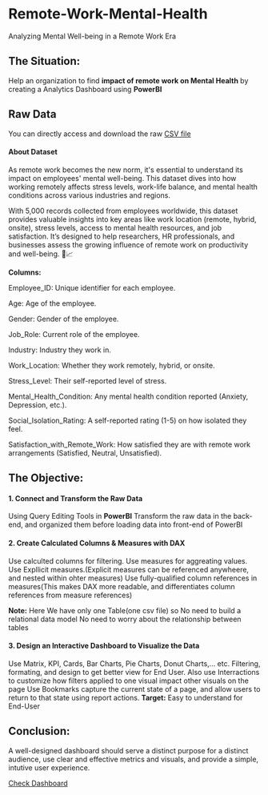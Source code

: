 # Remote-Work-Mental-Health
Analyzing Mental Well-being in a Remote Work Era

## The Situation:
Help an organization to find **impact of remote work on Mental Health** by creating a Analytics Dashboard using **PowerBI**

## Raw Data
You can directly access and download the raw [CSV file](https://github.com/SudesnaDebnath/Remote-Work-Mental-Health/blob/main/Impact_of_Remote_Work_on_Mental_Health.csv)

#### About Dataset
As remote work becomes the new norm, it's essential to understand its impact on employees' mental well-being. This dataset dives into how working remotely affects stress levels, work-life balance, and mental health conditions across various industries and regions.

With 5,000 records collected from employees worldwide, this dataset provides valuable insights into key areas like work location (remote, hybrid, onsite), stress levels, access to mental health resources, and job satisfaction. It’s designed to help researchers, HR professionals, and businesses assess the growing influence of remote work on productivity and well-being. 🌿📈

**Columns:**

Employee_ID: Unique identifier for each employee.

Age: Age of the employee.

Gender: Gender of the employee.

Job_Role: Current role of the employee.

Industry: Industry they work in.

Work_Location: Whether they work remotely, hybrid, or onsite.

Stress_Level: Their self-reported level of stress.

Mental_Health_Condition: Any mental health condition reported (Anxiety, Depression, etc.).

Social_Isolation_Rating: A self-reported rating (1-5) on how isolated they feel.

Satisfaction_with_Remote_Work: How satisfied they are with remote work arrangements (Satisfied, Neutral, Unsatisfied).

## The Objective:
#### 1. Connect and Transform the Raw Data
Using Query Editing Tools in **PowerBI** Transform the raw data in the back-end, and organized them before loading data into front-end of PowerBI

#### 2. Create Calculated Columns & Measures with DAX
Use calculted columns for filtering.
Use measures for aggreating values.
Use Expllicit measures.(Explicit measures can be referenced anywheere, and nested within ohter measures)
Use fully-qualified column references in measures(This makes DAX more readable, and differentiates column references from measure references)

**Note:** 
Here We have only one Table(one csv file) 
so No need to build a relational data model 
No need to worry about the relationship between tables

#### 3. Design an Interactive Dashboard to Visualize the Data
Use Matrix, KPI, Cards, Bar Charts, Pie Charts, Donut Charts,... etc. Filtering, formating, and design to get better view for End User. Also use Interractions to customize how filters applied to one visual impact other visuals on the page Use Bookmarks capture the current state of a page, and allow users to return to that state using report actions.
**Target:** Easy to understand for End-User

## Conclusion:
A well-designed dashboard should serve a distinct purpose for a distinct audience, use clear and effective metrics and visuals, and provide a simple, intutive user experience.

[Check Dashboard](https://github.com/SudesnaDebnath/Remote-Work-Mental-Health/blob/main/Remote%20Work%20%26%20Mental%20Health%20Report.pbix)

